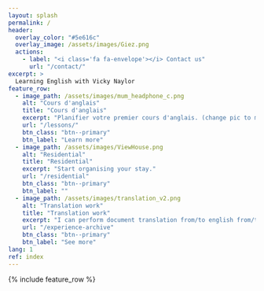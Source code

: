 ```yaml
---
layout: splash
permalink: /
header:
  overlay_color: "#5e616c"
  overlay_image: /assets/images/Giez.png
  actions:
    - label: "<i class='fa fa-envelope'></i> Contact us"
      url: "/contact/"
excerpt: >
  Learning English with Vicky Naylor
feature_row:
  - image_path: /assets/images/mum_headphone_c.png
    alt: "Cours d'anglais"
    title: "Cours d'anglais"
    excerpt: "Planifier votre premier cours d'anglais. (change pic to mum teaching)"
    url: "/lessons/"
    btn_class: "btn--primary"
    btn_label: "Learn more"
  - image_path: /assets/images/ViewHouse.png
    alt: "Residential"
    title: "Residential"
    excerpt: "Start organising your stay."
    url: "/residential"
    btn_class: "btn--primary"
    btn_label: ""
  - image_path: /assets/images/translation_v2.png
    alt: "Translation work"
    title: "Translation work"
    excerpt: "I can perform document translation from/to english from/to french."
    url: "/experience-archive"
    btn_class: "btn--primary"
    btn_label: "See more"
lang: 1
ref: index      
---
```


{% include feature_row %}

